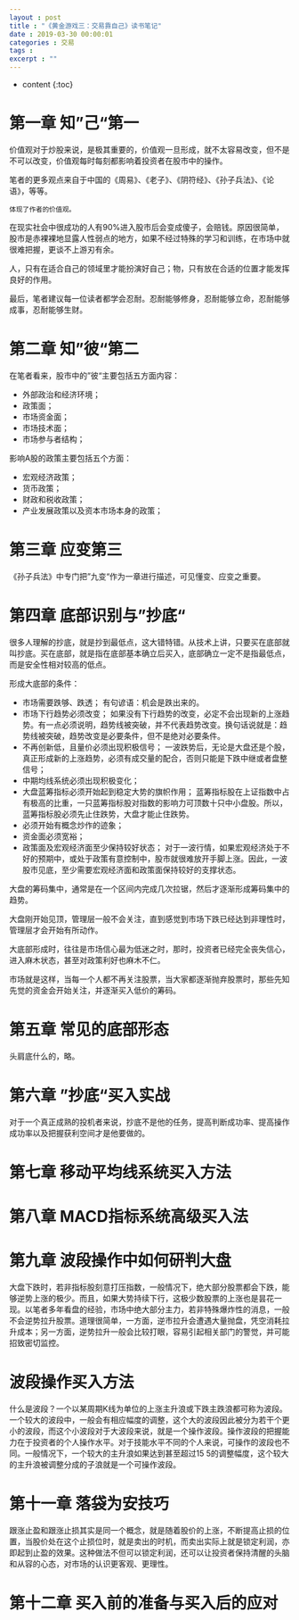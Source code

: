 ```yaml
---
layout : post
title : "《黄金游戏三：交易靠自己》读书笔记"
date : 2019-03-30 00:00:01
categories : 交易
tags : 
excerpt : ""
---
```


* content
{:toc}


# 第一章 知”己“第一
价值观对于炒股来说，是极其重要的，价值观一旦形成，就不太容易改变，但不是不可以改变，价值观每时每刻都影响着投资者在股市中的操作。

笔者的更多观点来自于中国的《周易》、《老子》、《阴符经》、《孙子兵法》、《论语》，等等。
```
体现了作者的价值观。
```

在现实社会中很成功的人有90%进入股市后会变成傻子，会赔钱。原因很简单，股市是赤裸裸地显露人性弱点的地方，如果不经过特殊的学习和训练，在市场中就很难把握，更谈不上游刃有余。

人，只有在适合自己的领域里才能扮演好自己；物，只有放在合适的位置才能发挥良好的作用。

最后，笔者建议每一位读者都学会忍耐。忍耐能够修身，忍耐能够立命，忍耐能够成事，忍耐能够生财。


# 第二章 知”彼“第二
在笔者看来，股市中的”彼“主要包括五方面内容：
* 外部政治和经济环境；
* 政策面；
* 市场资金面；
* 市场技术面；
* 市场参与者结构；

影响A股的政策主要包括五个方面：
* 宏观经济政策；
* 货币政策；
* 财政和税收政策；
* 产业发展政策以及资本市场本身的政策；


# 第三章 应变第三
《孙子兵法》中专门把”九变“作为一章进行描述，可见懂变、应变之重要。


# 第四章 底部识别与”抄底“
很多人理解的抄底，就是抄到最低点，这大错特错。从技术上讲，只要买在底部就叫抄底。买在底部，就是指在底部基本确立后买入，底部确立一定不是指最低点，而是安全性相对较高的低点。

形成大底部的条件：
* 市场需要跌够、跌透；
有句谚语：机会是跌出来的。
* 市场下行趋势必须改变；
如果没有下行趋势的改变，必定不会出现新的上涨趋势。有一点必须说明，趋势线被突破，并不代表趋势改变。换句话说就是：趋势线被突破，趋势改变是必要条件，但不是绝对必要条件。
* 不再创新低，且量价必须出现积极信号；
一波跌势后，无论是大盘还是个股，真正形成新的上涨趋势，必须有成交量的配合，否则只能是下跌中继或者盘整信号；
* 中期均线系统必须出现积极变化；
* 大盘蓝筹指标必须开始起到稳定大势的旗帜作用；
蓝筹指标股在上证指数中占有极高的比重，一只蓝筹指标股对指数的影响力可顶数十只中小盘股。所以，蓝筹指标股必须先止住跌势，大盘才能止住跌势。
* 必须开始有概念炒作的迹象；
* 资金面必须宽裕；
* 政策面及宏观经济面至少保持较好状态；
对于一波行情，如果宏观经济处于不好的预期中，或处于政策有意控制中，股市就很难放开手脚上涨。因此，一波股市见底，至少需要宏观经济面和政策面保持较好的支撑状态。

大盘的筹码集中，通常是在一个区间内完成几次拉锯，然后才逐渐形成筹码集中的趋势。

大盘刚开始见顶，管理层一般不会关注，直到感觉到市场下跌已经达到非理性时，管理层才会开始有所动作。

大底部形成时，往往是市场信心最为低迷之时，那时，投资者已经完全丧失信心，进入麻木状态，甚至对政策利好也麻木不仁。

市场就是这样，当每一个人都不再关注股票，当大家都逐渐抛弃股票时，那些先知先觉的资金会开始关注，并逐渐买入低价的筹码。


# 第五章 常见的底部形态
头肩底什么的，略。


# 第六章 ”抄底“买入实战
对于一个真正成熟的投机者来说，抄底不是他的任务，提高判断成功率、提高操作成功率以及把握获利空间才是他要做的。


# 第七章 移动平均线系统买入方法
# 第八章 MACD指标系统高级买入法


# 第九章 波段操作中如何研判大盘
大盘下跌时，若非指标股刻意打压指数，一般情况下，绝大部分股票都会下跌，能够逆势上涨的极少。而且，如果大势持续下行，这极少数股票的上涨也是昙花一现。以笔者多年看盘的经验，市场中绝大部分主力，若非特殊爆炸性的消息，一般不会逆势拉升股票。道理很简单，一方面，逆市拉升会遭遇大量抛盘，凭空消耗拉升成本；另一方面，逆势拉升一般会比较打眼，容易引起相关部门的警觉，并可能招致密切监控。

# 波段操作买入方法
什么是波段？一个以某周期K线为单位的上涨主升浪或下跌主跌浪都可称为波段。一个较大的波段中，一般会有相应幅度的调整，这个大的波段因此被分为若干个更小的波段，而这个小波段对于大波段来说，就是一个操作波段。操作波段的把握能力在于投资者的个人操作水平。对于技能水平不同的个人来说，可操作的波段也不同。一般情况下，一个较大的主升浪如果达到甚至超过15
5的调整幅度，这个较大的主升浪被调整分成的子浪就是一个可操作波段。


# 第十一章 落袋为安技巧
跟涨止盈和跟涨止损其实是同一个概念，就是随着股价的上涨，不断提高止损的位置，当股价处在这个止损位时，就是卖出的时机，而卖出实际上就是锁定利润，亦即起到止盈的效果。这种做法不但可以锁定利润，还可以让投资者保持清醒的头脑和从容的心态，对市场的认识更客观、更理性。


# 第十二章 买入前的准备与买入后的应对













